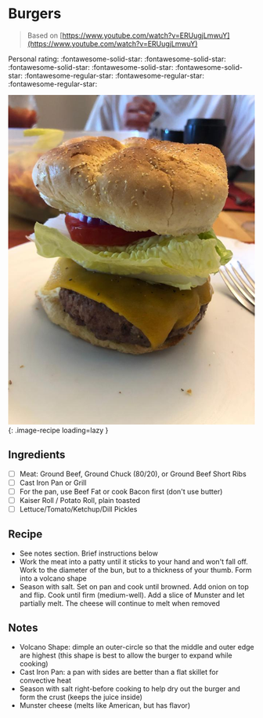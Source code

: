 # Burgers

> Based on [https://www.youtube.com/watch?v=ERUugjLmwuY](https://www.youtube.com/watch?v=ERUugjLmwuY)

<!-- {cts} rating=2; (User can specify rating on scale of 1-5) -->

Personal rating: :fontawesome-solid-star: :fontawesome-solid-star: :fontawesome-solid-star: :fontawesome-solid-star: :fontawesome-solid-star: :fontawesome-regular-star: :fontawesome-regular-star: :fontawesome-regular-star:

<!-- {cte} -->

<!-- {cts} name_image=burgers.jpeg; (User can specify image name) -->

![burgers.jpeg](./burgers.jpeg){: .image-recipe loading=lazy }

<!-- {cte} -->

## Ingredients

- [ ] Meat: Ground Beef, Ground Chuck (80/20), or Ground Beef Short Ribs
- [ ] Cast Iron Pan or Grill
- [ ] For the pan, use Beef Fat or cook Bacon first (don't use butter)
- [ ] Kaiser Roll / Potato Roll, plain toasted
- [ ] Lettuce/Tomato/Ketchup/Dill Pickles

## Recipe

- See notes section. Brief instructions below
- Work the meat into a patty until it sticks to your hand and won't fall off. Work to the diameter of the bun, but to a thickness of your thumb. Form into a volcano shape
- Season with salt. Set on pan and cook until browned. Add onion on top and flip. Cook until firm (medium-well). Add a slice of Munster and let partially melt. The cheese will continue to melt when removed

## Notes

- Volcano Shape: dimple an outer-circle so that the middle and outer edge are highest (this shape is best to allow the burger to expand while cooking)
- Cast Iron Pan: a pan with sides are better than a flat skillet for convective heat
- Season with salt right-before cooking to help dry out the burger and form the crust (keeps the juice inside)
- Munster cheese (melts like American, but has flavor)
